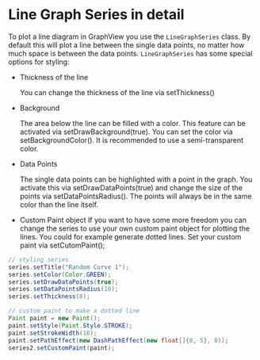 # Line Graph Series in detail

To plot a line diagram in GraphView you use the `LineGraphSeries` class.
By default this will plot a line between the single data points, no matter how much space is between the data points.
`LineGraphSeries` has some special options for styling:

* Thickness of the line

  You can change the thickness of the line via setThickness()

* Background

  The area below the line can be filled with a color. This feature can be activated via setDrawBackground(true).
  You can set the color via setBackgroundColor(). It is recommended to use a semi-transparent color.

* Data Points

  The single data points can be highlighted with a point in the graph. You activate this via setDrawDataPoints(true) and change the size of the points via setDataPointsRadius(). The points will always be in the same color than the line itself.

* Custom Paint object
  If you want to have some more freedom you can change the series to use your own custom paint object for plotting the lines. You could for example generate dotted lines. Set your custom paint via setCutomPaint();

```java
// styling series
series.setTitle("Random Curve 1");
series.setColor(Color.GREEN);
series.setDrawDataPoints(true);
series.setDataPointsRadius(10);
series.setThickness(8);

// custom paint to make a dotted line
Paint paint = new Paint();
paint.setStyle(Paint.Style.STROKE);
paint.setStrokeWidth(10);
paint.setPathEffect(new DashPathEffect(new float[]{8, 5}, 0));
series2.setCustomPaint(paint);
```
